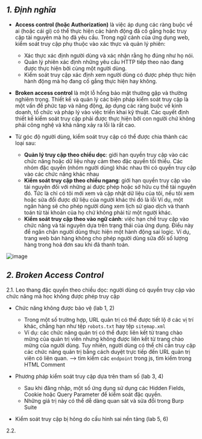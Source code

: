## **_1. Định nghĩa_**

- **Access control (hoặc Authorization)** là việc áp dụng các ràng buộc về ai (hoặc cái gì) có thể thực hiện các hành động đã cố gắng hoặc truy cập tài nguyên mà họ đã yêu cầu. Trong ngữ cảnh của ứng dụng web, kiểm soát truy cập phụ thuộc vào xác thực và quản lý phiên:
  - Xác thực xác định người dùng và xác nhận rằng họ đúng như họ nói.
  - Quản lý phiên xác định những yêu cầu HTTP tiếp theo nào đang được thực hiện bởi cùng một người dùng.
  - Kiểm soát truy cập xác định xem người dùng có được phép thực hiện hành động mà họ đang cố gắng thực hiện hay không.

- **Broken access control** là một lỗ hổng bảo mật thường gặp và thường nghiêm trọng. Thiết kế và quản lý các biện pháp kiểm soát truy cập là một vấn đề phức tạp và năng động, áp dụng các ràng buộc về kinh doanh, tổ chức và pháp lý vào việc triển khai kỹ thuật. Các quyết định thiết kế kiểm soát truy cập phải được thực hiện bởi con người chứ không phải công nghệ và khả năng xảy ra lỗi là rất cao.

- Từ góc độ người dùng, kiểm soát truy cập có thể được chia thành các loại sau:
  - **Quản lý truy cập theo chiều dọc**: giới hạn quyền truy cập vào các chức năng hoặc dữ liệu nhạy cảm theo đặc quyền tối thiểu. Các nhóm đặc quyền (nhóm người dùng) khác nhau thì có quyền truy cập vào các chức năng khác nhau
  - **Kiểm soát truy cập theo chiều ngang**: giới hạn quyền truy cập vào tài nguyên đối với những ai được phép hoặc 
sở hữu cụ thể tài nguyên đó. Tức là chỉ có tôi mới xem và cập nhật dữ liệu của tôi, nếu tôi xem hoặc sửa đổi được dữ liệu của người khác thì đó là lỗi Ví dụ, một ngân hàng sẽ cho phép người dùng xem lịch sử giao dịch và thanh toán từ
tài khoản của họ chứ không phải từ một người khác.
  - **Kiểm soát truy cập theo vào ngữ cảnh**: việc hạn chế truy cập vào chức năng và tài nguyên dựa trên trạng thái của ứng dụng. Điều này để ngăn chặn người dùng thực hiện một hành động sai logic. Ví dụ, trang web bán hàng không cho phép người dùng sửa đổi số lượng hàng trong hoá đơn sau khi đã thanh toán.


![image](https://github.com/imHy0/Port_Swigger_Learning/assets/88024759/ee1f8fd1-34a7-4918-a683-1d9df9c3ae94)

## **_2. Broken Access Control_**

2.1. Leo thang đặc quyền theo chiều dọc: người dùng có quyền truy cập vào chức năng mà học không được phép truy cập

- Chức năng không được bảo vệ (lab 1, 2)
  - Trong một số trường hợp, URL quản trị có thể được tiết lộ ở các vị trí khác, chẳng hạn như tệp `robots.txt` hay tệp `sitemap.xml`
  - Ví dụ: các chức năng quản trị có thể được liên kết từ trang chào mừng của quản trị viên nhưng không được liên kết từ trang chào mừng của người dùng. Tuy nhiên, người dùng có thể chỉ cần truy cập các chức năng quản trị bằng cách duyệt trực tiếp đến URL quản trị viên có liên quan. --> tìm kiếm các `endpoint` trong js, tìm kiếm trong HTML Comment

- Phương pháp kiểm soát truy cập dựa trên tham số (lab 3, 4)
  - Sau khi đăng nhập, một số ứng dụng sử dụng các Hidden Fields, Cookie hoặc Query Parameter để kiểm soát đặc 
quyền.
  - Những giá trị này có thể dễ dàng quan sát và sửa đổi trong Burp Suite

- Kiểm soát truy cập bị hỏng do cấu hình sai nền tảng (lab 5, 6)

2.2. 
